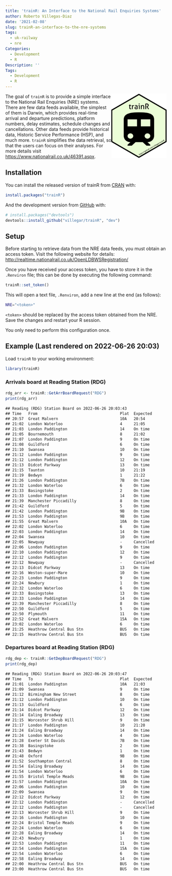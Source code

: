 ```yaml
---
title: 'trainR: An Interface to the National Rail Enquiries Systems'
author: Roberto Villegas-Diaz
date: '2021-02-08'
slug: trainR-an-interface-to-the-nre-systems
tags:
  - uk-railway
  - nre
Categories:
  - Development
  - R
Description: ''
Tags:
  - Development
  - R
---
```


<img src="https://raw.githubusercontent.com/villegar/trainR/main/inst/images/logo.png" alt="logo" align="right" height=200px/>

The goal of `trainR` is to provide a simple interface to the 
National Rail Enquiries (NRE) systems. There are few data feeds 
available, the simplest of them is Darwin, which provides real-time 
arrival and departure predictions, platform numbers, delay estimates, 
schedule changes and cancellations. Other data feeds provide historical 
data, Historic Service Performance (HSP), and much more. `trainR` 
simplifies the data retrieval, so that the users can focus on their 
analyses. For more details visit 
https://www.nationalrail.co.uk/46391.aspx.

## Installation

You can install the released version of trainR from [CRAN](https://CRAN.R-project.org) with:

``` r
install.packages("trainR")
```

And the development version from [GitHub](https://github.com/) with:

``` r
# install.packages("devtools")
devtools::install_github("villegar/trainR", "dev")
```

## Setup
Before starting to retrieve data from the NRE data feeds, you must obtain an access token. 
Visit the following website for details: http://realtime.nationalrail.co.uk/OpenLDBWSRegistration/

Once you have received your access token, you have to store it in the `.Renviron` file; this can be 
done by executing the following command:


```r
trainR::set_token()
```

This will open a text file, `.Renviron`, add a new line at the end (as follows):

```bash
NRE="<token>"
```

`<token>` should be replaced by the access token obtained from the NRE. Save the changes and restart 
your R session.

You only need to perform this configuration once.

## Example (Last rendered on 2022-06-26 20:03)

Load `trainR` to your working environment:

```r
library(trainR)
```

### Arrivals board at Reading Station (RDG)


```r
rdg_arr <- trainR::GetArrBoardRequest("RDG")
print(rdg_arr)
```

```
## Reading (RDG) Station Board on 2022-06-26 20:03:43
## Time   From                                    Plat  Expected
## 20:57  Great Malvern                           10A   20:54
## 21:02  London Waterloo                         4     21:05
## 21:03  London Paddington                       14    On time
## 21:05  Bournemouth                             8     21:02
## 21:07  London Paddington                       9     On time
## 21:08  Guildford                               6     On time
## 21:10  Swansea                                 10    On time
## 21:12  London Paddington                       9     On time
## 21:12  London Paddington                       12    On time
## 21:13  Didcot Parkway                          13    On time
## 21:15  Taunton                                 10    21:19
## 21:19  Bedwyn                                  1     21:22
## 21:26  London Paddington                       7B    On time
## 21:32  London Waterloo                         6     On time
## 21:33  Basingstoke                             2     On time
## 21:33  London Paddington                       14    On time
## 21:39  Manchester Piccadilly                   8     On time
## 21:42  Guildford                               5     On time
## 21:42  London Paddington                       9B    On time
## 21:53  London Paddington                       9B    On time
## 21:55  Great Malvern                           10A   On time
## 22:02  London Waterloo                         6     On time
## 22:03  London Paddington                       14    On time
## 22:04  Swansea                                 10    On time
## 22:05  Newquay                                 -     Cancelled
## 22:06  London Paddington                       9     On time
## 22:10  London Paddington                       12    On time
## 22:12  London Paddington                       9     On time
## 22:12  Newquay                                 -     Cancelled
## 22:13  Didcot Parkway                          13    On time
## 22:16  Weston-super-Mare                       10    On time
## 22:23  London Paddington                       9     On time
## 22:24  Newbury                                 1     On time
## 22:32  London Waterloo                         6     On time
## 22:33  Basingstoke                             13    On time
## 22:33  London Paddington                       14    On time
## 22:39  Manchester Piccadilly                   8     On time
## 22:50  Guildford                               5     On time
## 22:50  Plymouth                                11    On time
## 22:52  Great Malvern                           15A   On time
## 23:02  London Waterloo                         6     On time
## 21:25  Heathrow Central Bus Stn                BUS   On time
## 22:15  Heathrow Central Bus Stn                BUS   On time
```

### Departures board at Reading Station (RDG)


```r
rdg_dep <- trainR::GetDepBoardRequest("RDG")
print(rdg_dep)
```

```
## Reading (RDG) Station Board on 2022-06-26 20:03:47
## Time   To                                      Plat  Expected
## 21:01  London Paddington                       10A   21:03
## 21:09  Swansea                                 9     On time
## 21:12  Birmingham New Street                   8     On time
## 21:12  London Paddington                       10    On time
## 21:13  Guildford                               6     On time
## 21:14  Didcot Parkway                          12    On time
## 21:14  Ealing Broadway                         13    On time
## 21:15  Worcester Shrub Hill                    9     On time
## 21:17  London Paddington                       10    21:20
## 21:24  Ealing Broadway                         14    On time
## 21:24  London Waterloo                         4     On time
## 21:28  Exeter St Davids                        7B    On time
## 21:38  Basingstoke                             2     On time
## 21:43  Bedwyn                                  1     On time
## 21:48  Oxford                                  9B    On time
## 21:52  Southampton Central                     8     On time
## 21:54  Ealing Broadway                         14    On time
## 21:54  London Waterloo                         6     On time
## 21:55  Bristol Temple Meads                    9B    On time
## 21:57  London Paddington                       10A   On time
## 22:06  London Paddington                       10    On time
## 22:09  Swansea                                 9     On time
## 22:12  Didcot Parkway                          12    On time
## 22:12  London Paddington                       -     Cancelled
## 22:12  London Paddington                       -     Cancelled
## 22:13  Worcester Shrub Hill                    9     On time
## 22:16  London Paddington                       10    On time
## 22:24  Bristol Temple Meads                    9     On time
## 22:24  London Waterloo                         6     On time
## 22:28  Ealing Broadway                         14    On time
## 22:43  Newbury                                 1     On time
## 22:53  London Paddington                       11    On time
## 22:54  London Paddington                       15A   On time
## 22:54  London Waterloo                         6     On time
## 22:58  Ealing Broadway                         14    On time
## 22:00  Heathrow Central Bus Stn                BUS   On time
## 23:00  Heathrow Central Bus Stn                BUS   On time
```
